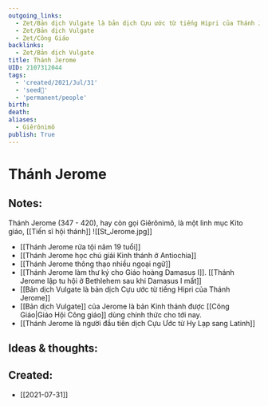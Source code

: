 ```yaml
---
outgoing_links:
  - Zet/Bản dịch Vulgate là bản dịch Cựu ước từ tiếng Hipri của Thánh Jerome
  - Zet/Bản dịch Vulgate
  - Zet/Công Giáo
backlinks:
  - Zet/Bản dịch Vulgate
title: Thánh Jerome
UID: 2107312044
tags:
  - 'created/2021/Jul/31'
  - 'seed🥜'
  - 'permanent/people'
birth: 
death: 
aliases:
  - Giêrônimô
publish: True
---
```

# Thánh Jerome

## Notes:
Thánh Jerome (347 - 420), hay còn gọi Giêrônimô, là một linh mục Kito giáo, [[Tiến sĩ hội thánh]]
![[St_Jerome.jpg]]

- [[Thánh Jerome rửa tội năm 19 tuổi]]
- [[Thánh Jerome học chú giải Kinh thánh ở Antiochia]]
- [[Thánh Jerome thông thạo nhiều ngoại ngữ]]
- [[Thánh Jerome làm thư ký cho Giáo hoàng Damasus I]]. [[Thánh Jerome lập tu hội ở Bethlehem sau khi Damasus I mất]]
- [[Bản dịch Vulgate là bản dịch Cựu ước từ tiếng Hipri của Thánh Jerome]]
- [[Bản dịch Vulgate]] của Jerome là bản Kinh thánh được [[Công Giáo|Giáo Hội Công giáo]] dùng chính thức cho tới nay.
- [[Thánh Jerome là người đầu tiên dịch Cựu Ước từ Hy Lạp sang Latinh]]

## Ideas & thoughts:

## Created:
- [[2021-07-31]]
